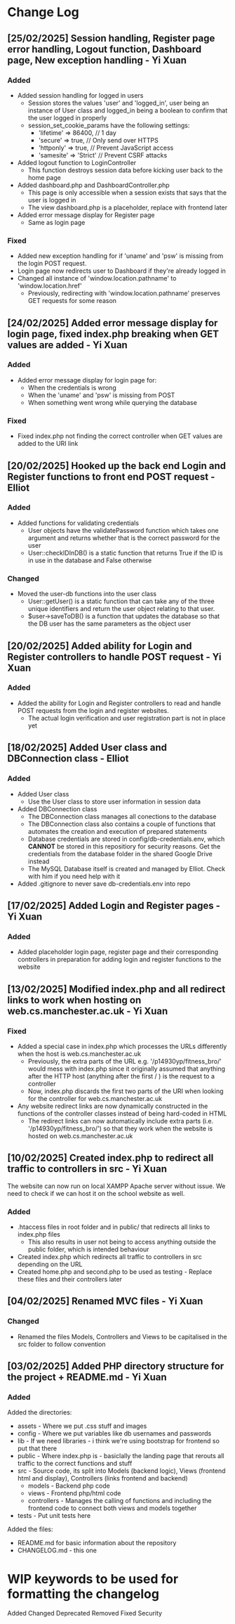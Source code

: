 # Change Log

## [25/02/2025] Session handling, Register page error handling, Logout function, Dashboard page, New exception handling - Yi Xuan

### Added

- Added session handling for logged in users
    - Session stores the values 'user' and 'logged_in', user being an instance of User class and logged_in being a boolean to confirm that the user logged in properly
    - session_set_cookie_params have the following settings:
        - 'lifetime' => 86400, // 1 day
        - 'secure' => true,   // Only send over HTTPS
        - 'httponly' => true,  // Prevent JavaScript access
        - 'samesite' => 'Strict' // Prevent CSRF attacks
- Added logout function to LoginController
    - This function destroys session data before kicking user back to the home page
- Added dashboard.php and DashboardController.php
    - This page is only accessible when a session exists that says that the user is logged in
    - The view dashboard.php is a placeholder, replace with frontend later
- Added error message display for Register page
    - Same as login page

### Fixed

- Added new exception handling for if 'uname' and 'psw' is missing from the login POST request.
- Login page now redirects user to Dashboard if they're already logged in
- Changed all instance of 'window.location.pathname' to 'window.location.href'
    - Previously, redirecting with 'window.location.pathname' preserves GET requests for some reason

## [24/02/2025] Added error message display for login page, fixed index.php breaking when GET values are added - Yi Xuan

### Added

- Added error message display for login page for:
    - When the credentials is wrong
    - When the 'uname' and 'psw' is missing from POST
    - When something went wrong while querying the database

### Fixed

- Fixed index.php not finding the correct controller when GET values are added to the URI link

## [20/02/2025] Hooked up the back end Login and Register functions to front end POST request - Elliot

### Added

- Added functions for validating credentials
    - User objects have the validatePassword function which takes one argument and returns whether that is the correct password for the user
    - User::checkIDInDB() is a static function that returns True if the ID is in use in the database and False otherwise

### Changed

- Moved the user-db functions into the user class
    - User::getUser() is a static function that can take any of the three unique identifiers and return the user object relating to that user.
    - $user->saveToDB() is a function that updates the database so that the DB user has the same parameters as the object user


## [20/02/2025] Added ability for Login and Register controllers to handle POST request - Yi Xuan

### Added

- Added the ability for Login and Register controllers to read and handle POST requests from the login and register websites.
    - The actual login verification and user registration part is not in place yet

## [18/02/2025] Added User class and DBConnection class - Elliot

### Added

- Added User class
    - Use the User class to store user information in session data
- Added DBConnection class
    - The DBConnection class manages all conections to the database
    - The DBConnection class also contains a couple of functions that automates the creation and execution of prepared statements
    - Database credentials are stored in config/db-credentials.env, which **CANNOT** be stored in this repositiory for security reasons. Get the credentials from the database folder in the shared Google Drive instead
    - The MySQL Database itself is created and managed by Elliot. Check with him if you need help with it
- Added .gitignore to never save db-credentials.env into repo

## [17/02/2025] Added Login and Register pages - Yi Xuan

### Added

- Added placeholder login page, register page and their corresponding controllers in preparation for adding login and register functions to the website

## [13/02/2025] Modified index.php and all redirect links to work when hosting on web.cs.manchester.ac.uk - Yi Xuan

### Fixed

- Added a special case in index.php which processes the URLs differently when the host is web.cs.manchester.ac.uk
    - Previously, the extra parts of the URL e.g. '/p14930yp/fitness_bro/' would mess with index.php since it originally assumed that anything after the HTTP host (anything after the first / ) is the request to a controller
    - Now, index.php discards the first two parts of the URI when looking for the controller for web.cs.manchester.ac.uk
- Any website redirect links are now dynamically constructed in the functions of the controller classes instead of being hard-coded in HTML
    - The redirect links can now automatically include extra parts (i.e. '/p14930yp/fitness_bro/') so that they work when the website is hosted on web.cs.manchester.ac.uk

## [10/02/2025] Created index.php to redirect all traffic to controllers in src - Yi Xuan

The website can now run on local XAMPP Apache server without issue. We need to check if we can host it on the school website as well.

### Added

- .htaccess files in root folder and in public/ that redirects all links to index.php files
    - This also results in user not being to access anything outside the public folder, which is intended behaviour
- Created index.php which redirects all traffic to controllers in src depending on the URL
- Created home.php and second.php to be used as testing - Replace these files and their controllers later

## [04/02/2025] Renamed MVC files - Yi Xuan

### Changed

- Renamed the files Models, Controllers and Views to be capitalised in the src folder to follow convention

## [03/02/2025] Added PHP directory structure for the project + README.md - Yi Xuan

### Added

Added the directories:

- assets - Where we put .css stuff and images
- config - Where we put variables like db usernames and passwords
- lib - If we need libraries - i think we're using bootstrap for frontend so put that there
- public - Where index.php is - basiclally the landing page that rerouts all traffic to the correct functions and stuff
- src - Source code, its split into Models (backend logic), Views (frontend html and display), Controllers (links frontend and backend)
    - models - Backend php code
    - views - Frontend php/html code
    - controllers - Manages the calling of functions and including the frontend code to connect both views and models together
- tests - Put unit tests here

Added the files:
- README.md for basic information about the repository
- CHANGELOG.md - this one

# WIP keywords to be used for formatting the changelog
Added
Changed
Deprecated
Removed
Fixed 
Security
